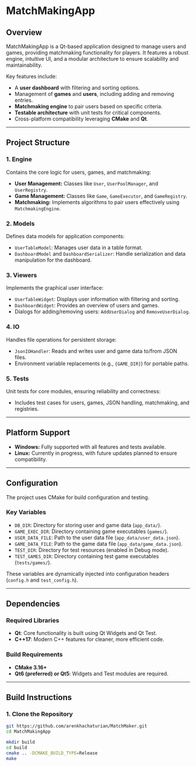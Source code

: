 # MatchMakingApp

## Overview

MatchMakingApp is a Qt-based application designed to manage users and games, providing matchmaking functionality for players. It features a robust engine, intuitive UI, and a modular architecture to ensure scalability and maintainability.

Key features include:
- A **user dashboard** with filtering and sorting options.
- Management of **games** and **users**, including adding and removing entries.
- **Matchmaking engine** to pair users based on specific criteria.
- **Testable architecture** with unit tests for critical components.
- Cross-platform compatibility leveraging **CMake** and **Qt**.

---

## Project Structure

### **1. Engine**
Contains the core logic for users, games, and matchmaking:
- **User Management:** Classes like `User`, `UserPoolManager`, and `UserRegistry`.
- **Game Management:** Classes like `Game`, `GameExecutor`, and `GameRegistry`.
- **Matchmaking:** Implements algorithms to pair users effectively using `MatchmakingEngine`.

### **2. Models**
Defines data models for application components:
- `UserTableModel`: Manages user data in a table format.
- `DashboardModel` and `DashboardSerializer`: Handle serialization and data manipulation for the dashboard.

### **3. Viewers**
Implements the graphical user interface:
- `UserTableWidget`: Displays user information with filtering and sorting.
- `DashboardWidget`: Provides an overview of users and games.
- Dialogs for adding/removing users: `AddUserDialog` and `RemoveUserDialog`.

### **4. IO**
Handles file operations for persistent storage:
- `JsonIOHandler`: Reads and writes user and game data to/from JSON files.
- Environment variable replacements (e.g., `{GAME_DIR}`) for portable paths.

### **5. Tests**
Unit tests for core modules, ensuring reliability and correctness:
- Includes test cases for users, games, JSON handling, matchmaking, and registries.

---

## Platform Support

- **Windows:** Fully supported with all features and tests available.
- **Linux:** Currently in progress, with future updates planned to ensure compatibility.

---

## Configuration

The project uses CMake for build configuration and testing.

### **Key Variables**
- `DB_DIR`: Directory for storing user and game data (`app_data/`).
- `GAME_EXEC_DIR`: Directory containing game executables (`games/`).
- `USER_DATA_FILE`: Path to the user data file (`app_data/user_data.json`).
- `GAME_DATA_FILE`: Path to the game data file (`app_data/game_data.json`).
- `TEST_DIR`: Directory for test resources (enabled in Debug mode).
- `TEST_GAMES_DIR`: Directory containing test game executables (`tests/games/`).

These variables are dynamically injected into configuration headers (`config.h` and `test_config.h`).

---

## Dependencies

### **Required Libraries**
- **Qt**: Core functionality is built using Qt Widgets and Qt Test.
- **C++17**: Modern C++ features for cleaner, more efficient code.

### **Build Requirements**
- **CMake 3.16+**
- **Qt6 (preferred) or Qt5**: Widgets and Test modules are required.

---

## Build Instructions

### **1. Clone the Repository**
```bash
git https://github.com/arenkhachaturian/MatchMaker.git
cd MatchMakingApp

mkdir build
cd build
cmake .. -DCMAKE_BUILD_TYPE=Release
make
